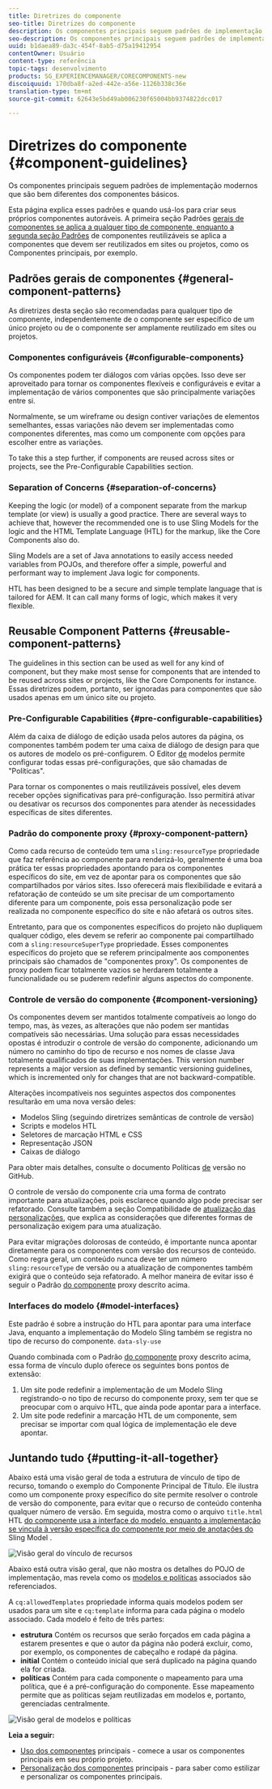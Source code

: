 ```yaml
---
title: Diretrizes do componente
seo-title: Diretrizes do componente
description: Os componentes principais seguem padrões de implementação modernos que são bem diferentes dos componentes básicos.
seo-description: Os componentes principais seguem padrões de implementação modernos que são bem diferentes dos componentes básicos.
uuid: b1daea89-da3c-454f-8ab5-d75a19412954
contentOwner: Usuário
content-type: referência
topic-tags: desenvolvimento
products: SG_EXPERIENCEMANAGER/CORECOMPONENTS-new
discoiquuid: 170dba8f-a2ed-442e-a56e-1126b338c36e
translation-type: tm+mt
source-git-commit: 62643e5bd49ab006230f65004bb9374822dcc017

---
```



# Diretrizes do componente {#component-guidelines}

Os componentes [](developing.md) principais seguem padrões de implementação modernos que são bem diferentes dos componentes básicos.

Esta página explica esses padrões e quando usá-los para criar seus próprios componentes autoráveis. A primeira seção Padrões [gerais de componentes se aplica a qualquer tipo de componente, enquanto a segunda seção Padrões](guidelines.md) de componentes [](guidelines.md) reutilizáveis se aplica a componentes que devem ser reutilizados em sites ou projetos, como os Componentes principais, por exemplo.

## Padrões gerais de componentes {#general-component-patterns}

As diretrizes desta seção são recomendadas para qualquer tipo de componente, independentemente de o componente ser específico de um único projeto ou de o componente ser amplamente reutilizado em sites ou projetos.

### Componentes configuráveis {#configurable-components}

Os componentes podem ter diálogos com várias opções. Isso deve ser aproveitado para tornar os componentes flexíveis e configuráveis e evitar a implementação de vários componentes que são principalmente variações entre si.

Normalmente, se um wireframe ou design contiver variações de elementos semelhantes, essas variações não devem ser implementadas como componentes diferentes, mas como um componente com opções para escolher entre as variações.

To take this a step further, if components are reused across sites or projects, see the Pre-Configurable Capabilities section.[](#pre-configurable-capabilities)

### Separation of Concerns {#separation-of-concerns}

Keeping the logic (or model) of a component separate from the markup template (or view) is usually a good practice. There are several ways to achieve that, however the recommended one is to use Sling Models for the logic and the HTML Template Language (HTL) for the markup, like the Core Components also do.[](https://sling.apache.org/documentation/bundles/models.html)[](https://helpx.adobe.com/experience-manager/htl/using/overview.html)

Sling Models are a set of Java annotations to easily access needed variables from POJOs, and therefore offer a simple, powerful and performant way to implement Java logic for components.

HTL has been designed to be a secure and simple template language that is tailored for AEM. It can call many forms of logic, which makes it very flexible.

## Reusable Component Patterns {#reusable-component-patterns}

The guidelines in this section can be used as well for any kind of component, but they make most sense for components that are intended to be reused across sites or projects, like the Core Components for instance. Essas diretrizes podem, portanto, ser ignoradas para componentes que são usados apenas em um único site ou projeto.

### Pre-Configurable Capabilities {#pre-configurable-capabilities}

Além da caixa de diálogo de edição usada pelos autores da página, os componentes também podem ter uma caixa de diálogo de design para que os autores de modelo os pré-configurem. O Editor [de](https://helpx.adobe.com/experience-manager/6-5/sites/authoring/using/templates.html) modelos permite configurar todas essas pré-configurações, que são chamadas de "Políticas".

Para tornar os componentes o mais reutilizáveis possível, eles devem receber opções significativas para pré-configuração. Isso permitirá ativar ou desativar os recursos dos componentes para atender às necessidades específicas de sites diferentes.

<!-- 

Comment Type: annotation
Last Modified By: ims-author-CE1E2CE451D1F0680A490D45@AdobeID
Last Modified Date: 2017-04-17T17:49:04.584-0400

Unclear how I can add my own capability toggle (for example, if i extend a component and want to toggle that extended functionality ... )

 -->

### Padrão do componente proxy {#proxy-component-pattern}

Como cada recurso de conteúdo tem uma `sling:resourceType` propriedade que faz referência ao componente para renderizá-lo, geralmente é uma boa prática ter essas propriedades apontando para os componentes específicos do site, em vez de apontar para os componentes que são compartilhados por vários sites. Isso oferecerá mais flexibilidade e evitará a refatoração de conteúdo se um site precisar de um comportamento diferente para um componente, pois essa personalização pode ser realizada no componente específico do site e não afetará os outros sites.

Entretanto, para que os componentes específicos do projeto não dupliquem qualquer código, eles devem se referir ao componente pai compartilhado com a `sling:resourceSuperType` propriedade. Esses componentes específicos do projeto que se referem principalmente aos componentes principais são chamados de "componentes proxy". Os componentes de proxy podem ficar totalmente vazios se herdarem totalmente a funcionalidade ou se puderem redefinir alguns aspectos do componente.

### Controle de versão do componente {#component-versioning}

Os componentes devem ser mantidos totalmente compatíveis ao longo do tempo, mas, às vezes, as alterações que não podem ser mantidas compatíveis são necessárias. Uma solução para essas necessidades opostas é introduzir o controle de versão do componente, adicionando um número no caminho do tipo de recurso e nos nomes de classe Java totalmente qualificados de suas implementações. This version number represents a major version as defined by semantic versioning guidelines, which is incremented only for changes that are not backward-compatible.[](https://semver.org/)

Alterações incompatíveis nos seguintes aspectos dos componentes resultarão em uma nova versão deles:

* Modelos Sling (seguindo diretrizes semânticas de controle de versão)
* Scripts e modelos HTL
* Seletores de marcação HTML e CSS
* Representação JSON
* Caixas de diálogo

Para obter mais detalhes, consulte o documento Políticas [de](https://github.com/adobe/aem-core-wcm-components/wiki/Versioning-Policies) versão no GitHub.

O controle de versão do componente cria uma forma de contrato importante para atualizações, pois esclarece quando algo pode precisar ser refatorado. Consulte também a seção Compatibilidade de [atualização das personalizações](customizing.md#upgrade-compatibility-of-customizations), que explica as considerações que diferentes formas de personalização exigem para uma atualização.

Para evitar migrações dolorosas de conteúdo, é importante nunca apontar diretamente para os componentes com versão dos recursos de conteúdo. Como regra geral, um conteúdo nunca deve ter um número `sling:resourceType` de versão ou a atualização de componentes também exigirá que o conteúdo seja refatorado. A melhor maneira de evitar isso é seguir o Padrão [do componente](#proxy-component-pattern) proxy descrito acima.

### Interfaces do modelo {#model-interfaces}

Este padrão é sobre a instrução do HTL para apontar para uma interface Java, enquanto a implementação do Modelo Sling também se registra no tipo de recurso do componente. `data-sly-use`

Quando combinada com o Padrão [do componente](#proxy-component-pattern) proxy descrito acima, essa forma de vínculo duplo oferece os seguintes bons pontos de extensão:

1. Um site pode redefinir a implementação de um Modelo Sling registrando-o no tipo de recurso do componente proxy, sem ter que se preocupar com o arquivo HTL, que ainda pode apontar para a interface.
1. Um site pode redefinir a marcação HTL de um componente, sem precisar se importar com qual lógica de implementação ele deve apontar.

## Juntando tudo {#putting-it-all-together}

Abaixo está uma visão geral de toda a estrutura de vínculo de tipo de recurso, tomando o exemplo do Componente Principal de Título. Ele ilustra como um componente proxy específico do site permite resolver o controle de versão do componente, para evitar que o recurso de conteúdo contenha qualquer número de versão. Em seguida, mostra como o arquivo `title.html` HTL [do componente usa a interface do modelo, enquanto a implementação se vincula à versão específica do componente por meio de anotações do](https://helpx.adobe.com/experience-manager/htl/using/overview.html) Sling Model [](https://sling.apache.org/documentation/bundles/models.html) .

![Visão geral do vínculo de recursos](assets/chlimage_1-32.png)

Abaixo está outra visão geral, que não mostra os detalhes do POJO de implementação, mas revela como os [modelos e políticas](https://helpx.adobe.com/experience-manager/6-5/sites/developing/using/page-templates-editable.html) associados são referenciados.

A `cq:allowedTemplates` propriedade informa quais modelos podem ser usados para um site e `cq:template` informa para cada página o modelo associado. Cada modelo é feito de três partes:

* **estrutura** Contém os recursos que serão forçados em cada página a estarem presentes e que o autor da página não poderá excluir, como, por exemplo, os componentes de cabeçalho e rodapé da página.
* **initial** Contém o conteúdo inicial que será duplicado na página quando ela for criada.
* **políticas** Contém para cada componente o mapeamento para uma política, que é a pré-configuração do componente. Esse mapeamento permite que as políticas sejam reutilizadas em modelos e, portanto, gerenciadas centralmente.

![Visão geral de modelos e políticas](assets/screen_shot_2018-12-07at093102.png)

**Leia a seguir:**

* [Uso dos componentes](using.md) principais - comece a usar os componentes principais em seu próprio projeto.
* [Personalização dos componentes](customizing.md) principais - para saber como estilizar e personalizar os componentes principais.
